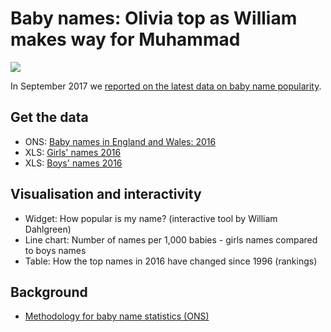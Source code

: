 # Baby names: Olivia top as William makes way for Muhammad

![](https://ichef.bbci.co.uk/news/624/cpsprodpb/E6FE/production/_97943195_babynames_ratio-nc.png)

In September 2017 we [reported on the latest data on baby name popularity](http://www.bbc.co.uk/news/uk-england-41160596). 

## Get the data

* ONS: [Baby names in England and Wales: 2016](https://www.ons.gov.uk/peoplepopulationandcommunity/birthsdeathsandmarriages/livebirths/bulletins/babynamesenglandandwales/2016)
* XLS: [Girls' names 2016](https://github.com/BBC-Data-Unit/baby-names-2017/blob/master/2016girlsnames.xls)
* XLS: [Boys' names 2016](https://github.com/BBC-Data-Unit/baby-names-2017/blob/master/2016boysnames.xls)

## Visualisation and interactivity

* Widget: How popular is my name? (interactive tool by William Dahlgreen)
* Line chart: Number of names per 1,000 babies - girls names compared to boys names
* Table: How the top names in 2016 have changed since 1996 (rankings)

## Background

* [Methodology for baby name statistics (ONS)](https://www.ons.gov.uk/peoplepopulationandcommunity/birthsdeathsandmarriages/livebirths/methodologies/babynamesqmi)
